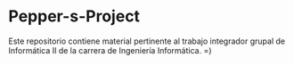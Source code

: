 # Pepper-s-Project

Este repositorio contiene material pertinente al trabajo integrador grupal de Informática II
de la carrera de Ingeniería Informática.
=)
